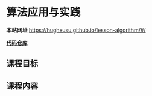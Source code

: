 # 算法应用与实践

**本站网址**  https://hughxusu.github.io/lesson-algorithm/#/

**[代码仓库](https://github.com/hughxusu/lesson-algorithm)**

## 课程目标

## 课程内容

